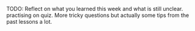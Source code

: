 TODO: Reflect on what you learned this week and what is still unclear.
practising on quiz. More tricky questions but actually some tips from the past lessons a lot.
